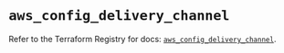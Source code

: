 # `aws_config_delivery_channel`

Refer to the Terraform Registry for docs: [`aws_config_delivery_channel`](https://registry.terraform.io/providers/hashicorp/aws/5.94.0/docs/resources/config_delivery_channel).
